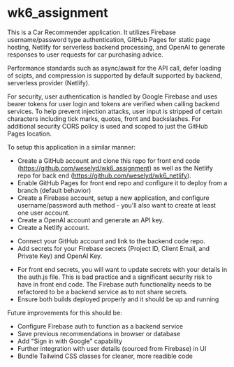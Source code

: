 # wk6_assignment
This is a Car Recommender application.  It utilizes Firebase username/password type authentication, GitHub Pages for static page hosting, Netlify for serverless backend processing, and OpenAI to generate responses to user requests for car purchasing advice.

Performance standards such as async/await for the API call, defer loading of scipts, and compression is supported by default supported by backend, serverless provider (Netlify).

For security, user authentication is handled by Google Firebase and uses bearer tokens for user login and tokens are verified when calling backend services.  To help prevent injection attacks, user input is stripped of certain characters including tick marks, quotes, front and backslashes.  For additional security CORS policy is used and scoped to just the GitHub Pages location.


To setup this application in a similar manner:
* Create a GitHub account and clone this repo for front end code (https://github.com/weselyd/wk6_assignment) as well as the Netlify repo for back end (https://github.com/weselyd/wk6_netlify).
* Enable GitHub Pages for front end repo and configure it to deploy from a branch (default behavior)
* Create a Firebase account, setup a new application, and configure username/password auth method - you'll also want to create at least one user account.
* Create a OpenAI account and generate an API key.
* Create a Netlify account.
 - Connect your GitHub account and link to the backend code repo.
 - Add secrets for your Firebase secrets (Project ID, Client Email, and Private Key) and OpenAI Key.
* For front end secrets, you will want to update secrets with your details in the auth.js file.  This is bad practice and a significant security risk to have in front end code.  The Firebase auth functionality needs to be refactored to be a backend service as to not share secrets.
* Ensure both builds deployed properly and it should be up and running

Future improvements for this should be:
* Configure Firebase auth to function as a backend service
* Save previous recommendations in browser or database
* Add "Sign in with Google" capability
* Further integration with user details (sourced from Firebase) in UI
* Bundle Tailwind CSS classes for cleaner, more readible code